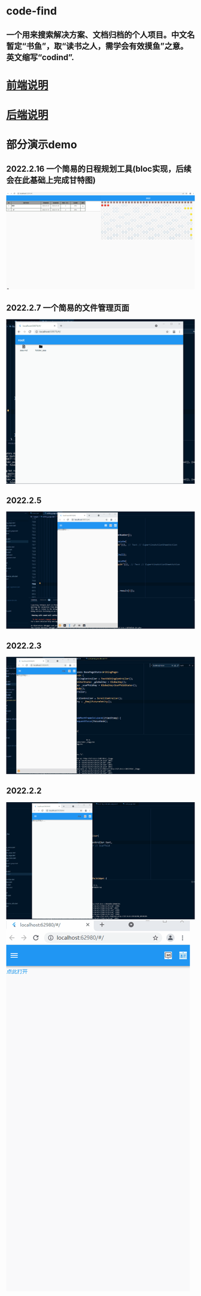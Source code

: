 <!--
 * @Descripttion: 
 * @version: 
 * @Author: xiaoshuyui
 * @email: guchengxi1994@qq.com
 * @Date: 2022-01-31 21:06:54
 * @LastEditors: xiaoshuyui
 * @LastEditTime: 2022-02-07 20:19:07
-->
# code-find

## 一个用来搜索解决方案、文档归档的个人项目。中文名暂定“书鱼”，取“读书之人，需学会有效摸鱼”之意。英文缩写“codind”.

#

# [前端说明](./frontend/codind/README.md)

# [后端说明](./backend/README.md)

# 部分演示demo

## 2022.2.16 一个简易的日程规划工具(bloc实现，后续会在此基础上完成甘特图)

![schedule_demo](https://github.com/guchengxi1994/xiaoshuyui_docs/raw/main/code-find/schedule_demo.gif)

## 2022.2.7 一个简易的文件管理页面

![code_find_04](https://github.com/guchengxi1994/xiaoshuyui_docs/raw/main/code-find/code_find_05.gif)

## 2022.2.5

![code_find_04](https://github.com/guchengxi1994/xiaoshuyui_docs/raw/main/code-find/code_find_04.gif)

## 2022.2.3

![code_find_03](https://github.com/guchengxi1994/xiaoshuyui_docs/raw/main/code-find/code_find_03.gif)

## 2022.2.2

![code_find_02](https://github.com/guchengxi1994/xiaoshuyui_docs/raw/main/code-find/code_find_02.gif)
![code_find_01](https://github.com/guchengxi1994/xiaoshuyui_docs/raw/main/code-find/code_find_01.gif)

